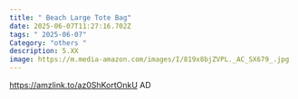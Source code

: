 ```yaml
---
title: " Beach Large Tote Bag"
date: 2025-06-07T11:27:16.702Z
tags: " 2025-06-07"
Category: "others "
description: 5.XX
image: https://m.media-amazon.com/images/I/819x8bjZVPL._AC_SX679_.jpg
---
```

https://amzlink.to/az0ShKortOnkU   AD